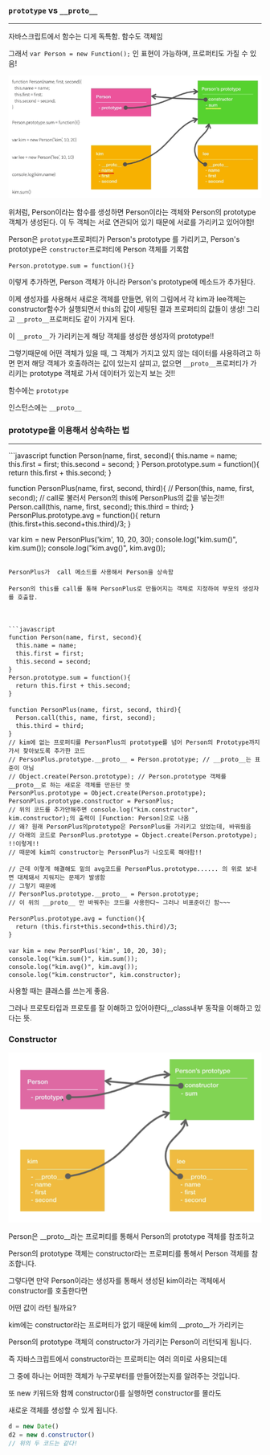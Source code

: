 ### `prototype` vs `__proto__`

<hr>

자바스크립트에서 함수는 디게 독특함. 함수도 객체임

그래서 `var Person = new Function();` 인 표현이 가능하며, 프로퍼티도 가질 수 있음!



![image-20220225160805919](JS_0224.assets/image-20220225160805919.png)



위처럼, Person이라는 함수를 생성하면 Person이라는 객체와 Person의 prototype 객체가 생성된다. 이 두 객체는 서로 연관되어 있기 때문에 서로를 가리키고 있어야함!

Person은 `prototype`프로퍼티가 Person's prototype 를 가리키고, Person's prototype은 `constructor`프로퍼티에 Person 객체를 기록함



`Person.prototype.sum = function(){}`

이렇게 추가하면, Person 객체가 아니라 Person's prototype에 메소드가 추가된다.



이제 생성자를 사용해서 새로운 객체를 만들면, 위의 그림에서 각 kim과 lee객체는 constructor함수가 실행되면서 this의 값이 세팅된 결과 프로퍼티의 값들이 생성! 그리고 `__proto__`프로퍼티도 같이 가지게 된다.

이  `__proto__`가 가리키는게 해당 객체를 생성한 생성자의 prototype!!

그렇기때문에 어떤 객체가 있을 때, 그 객체가 가지고 있지 않는 데이터를 사용하려고 하면 먼저 해당 객체가 호출하려는 값이 있는지 살피고, 없으면 `__proto__`프로퍼티가 가리키는 prototype 객체로 가서 데이터가 있는지 보는 것!!



함수에는 `prototype`

인스턴스에는 `__proto__`





### prototype을 이용해서 상속하는 법 

<hr>
```javascript
function Person(name, first, second){
  this.name = name;
  this.first = first;
  this.second = second;
}
Person.prototype.sum = function(){
  return this.first + this.second;
}

function PersonPlus(name, first, second, third){
  // Person(this, name, first, second);
  // call로 불러서 Person의 this에 PersonPlus의 값을 넣는것!!
  Person.call(this, name, first, second);
  this.third = third;
}
PersonPlus.prototype.avg = function(){
  return (this.first+this.second+this.third)/3;
}

var kim = new PersonPlus('kim', 10, 20, 30);
console.log("kim.sum()", kim.sum());
console.log("kim.avg()", kim.avg());
```

PersonPlus가  call 메소드를 사용해서 Person을 상속함

Person의 this를 call를 통해 PersonPlus로 만들어지는 객체로 지정하여 부모의 생성자를 호출함.



```javascript
function Person(name, first, second){
  this.name = name;
  this.first = first;
  this.second = second;
}
Person.prototype.sum = function(){
  return this.first + this.second;
}

function PersonPlus(name, first, second, third){
  Person.call(this, name, first, second);
  this.third = third;
}
// kim에 없는 프로퍼티를 PersonPlus의 prototype를 넘어 Person의 Prototype까지 가서 찾아보도록 추가한 코드
// PersonPlus.prototype.__proto__ = Person.prototype; // __proto__는 표준이 아님
// Object.create(Person.prototype); // Person.prototype 객체를 __proto__로 하는 새로운 객체를 만든단 뜻
PersonPlus.prototype = Object.create(Person.prototype);
PersonPlus.prototype.constructor = PersonPlus; 
// 위의 코드를 추가안해주면 console.log("kim.constructor", kim.constructor);의 출력이 [Function: Person]으로 나옴
// 왜? 원래 PersonPlus의prototype은 PersonPlus를 가리키고 있었는데, 바꿔줬음
// 아래의 코드로 PersonPlus.prototype = Object.create(Person.prototype); !!이렇게!!
// 때문에 kim의 constructor는 PersonPlus가 나오도록 해야함!!

// 근데 이렇게 해결해도 밑의 avg코드를 PersonPlus.prototype...... 의 위로 보내면 대체돼서 지워지는 문제가 발생함
// 그렇기 때문에
// PersonPlus.prototype.__proto__ = Person.prototype;
// 이 위의 __proto__ 만 바꿔주는 코드를 사용한다~ 그러나 비표준이긴 함~~~

PersonPlus.prototype.avg = function(){
  return (this.first+this.second+this.third)/3;
}

var kim = new PersonPlus('kim', 10, 20, 30);
console.log("kim.sum()", kim.sum());
console.log("kim.avg()", kim.avg());
console.log("kim.constructor", kim.constructor);
```



사용할 때는 클래스를 쓰는게 좋음.

그러나 프로토타입과 프로토를 잘 이해하고 있어야한다,,,class내부 동작을 이해하고 있다는 뜻.



### Constructor

![image-20220225183056316](JS_0224.assets/image-20220225183056316.png)

Person은 __proto__라는 프로퍼티를 통해서 Person의 prototype 객체를 참조하고

Person의 prototype 객체는 constructor라는 프로퍼티를 통해서 Person 객체를 참조합니다. 

그렇다면 만약 Person이라는 생성자를 통해서 생성된 kim이라는 객체에서 constructor를 호출한다면

어떤 값이 라턴 될까요?

kim에는 constructor라는 프로퍼티가 없기 때문에 kim의 __proto__가 가리키는

Person의 prototype 객체의 constructor가 가리키는 Person이 리턴되게 됩니다.

즉 자바스크립트에서 constructor라는 프로퍼티는 여러 의미로 사용되는데 

그 중에 하나는 어떠한 객체가 누구로부터를 만들어졌는지를 알려주는 것입니다.

또 new 키워드와 함께 constructor()를 실행하면 constructor를 몰라도

새로운 객체를 생성할 수 있게 됩니다.

```javascript
d = new Date()
d2 = new d.constructor()
// 위의 두 코드는 같다!
```

